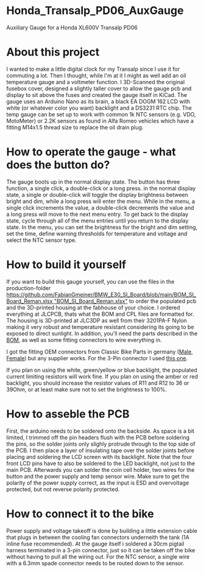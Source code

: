 # Honda_Transalp_PD06_AuxGauge
Auxiliary Gauge for a Honda XL600V Transalp PD06

# About this project
I wanted to make a little digital clock for my Transalp since I use it for commuting a lot. Then I thought, while I'm at it I might as well add an oil temperature gauge and a voltmeter function. I 3D-Scanned the original fusebox cover, designed a slightly taller cover to allow the gauge pcb and display to sit above the fuses and created the gauge itself in KiCad. The gauge uses an Arduino Nano as its brain, a black EA DOGM 162 LCD with white (or whatever color you want) backlight and a DS3231 RTC chip. The temp gauge can be set up to work with common 1k NTC sensors (e.g. VDO, MotoMeter) or 2.2K sensors as found in Alfa Romeo vehicles which have a fitting M14x1.5 thread size to replace the oil drain plug. 

# How to operate the gauge - what does the button do?
The gauge boots up in the normal display state. The button has three function, a single click, a double-click or a long press. in the normal display state, a single or double-click will toggle the display brightness between bright and dim, while a long press will enter the menu. While in the menu, a single click increments the value, a double-click decrements the value and a long press will move to the next menu entry. To get back to the display state, cycle through all of the menu entries until you return to the display state. In the menu, you can set the brightness for the bright and dim setting, set the time, define warning thresholds for temperature and voltage and select the NTC sensor type.

# How to build it yourself
If you want to build this gauge yourself, you can use the files in the production-folder [https://github.com/FabianGmeiner/BMW_E30_SI_Board/blob/main/BOM_SI_Board_Reman.xlsx "BOM_SI_Board_Reman.xlsx"](https://github.com/FabianGmeiner/Honda_Transalp_PD06_AuxGauge/tree/main/Production) to order the populated pcb and the 3D-printed housing at the fabhouse of your choice. I ordered everything at JLCPCB, thats what the BOM and CPL files are formatted for. The housing is 3D-printed at JLC3DP as well from their 3201PA-F Nylon making it very robust and temperature resistant considering its going to be exposed to direct sunlight. In addition, you'll need the parts described in the [BOM](https://github.com/FabianGmeiner/Honda_Transalp_PD06_AuxGauge/blob/main/BOM_Transalp_PD06_AuxGauge.xlsx), as well as some fitting connectors to wire everything in. 

I got the fitting OEM connectors from Classic Bike Parts in germany ([Male](https://www.classic-bike-parts.de/CBP-Vielfachstecker-JP63-2-polig-mit-Flachstecker-63-multiple-plug-with-flat-plug), [Female](https://www.classic-bike-parts.de/CBP-Vielfachstecker-JP63-2-polig-mit-Steckhuelsen-63-multiple-plugs-with-receptacles)) but any supplier works. For the 3-Pin connector I used [this one](https://www.classic-bike-parts.de/CBP-Vielfachstecker-JP28-3-polig-mit-Flachstecker-28mm-multiple-plug-with-flat-plug). 

If you plan on using the white, green/yellow or blue backlight, the populated current limiting resistors will work fine. If you plan on using the amber or red backlight, you should increase the resistor values of R11 and R12 to 36 or 39Ohm, or at least make sure not to set the brightness to 100%.  

# How to asseble the PCB
First, the arduino needs to be soldered onto the backside. As space is a bit limited, I trimmed off the pin headers flush with the PCB before soldering the pins, so the solder joints only slighly protrude through to the top side of the PCB. I then place a layer of insulating tape over the solder joints before placing and soldering the LCD screen with its backlight. Note that the four front LCD pins have to also be soldered to the LED backlight, not just to the main PCB. Afterwards you can solder the coin cell holder, two wires for the button and the power supply and temp sensor wire. Make sure to get the polarity of the power supply correct, as the input is ESD and overvoltage protected, but not reverse polarity protected. 

# How to connect it to the bike
Power supply and voltage takeoff is done by building a little extension cable that plugs in between the cooling fan connectors underneith the tank (1A inline fuse recommended). At the gauge itself i soldered a 30cm pigtail harness terminated in a 3-pin connector, just so it can be taken off the bike without having to pull all the wiring out. For the NTC sensor, a single wire with a 6.3mm spade connector needs to be routed down to the sensor. 


